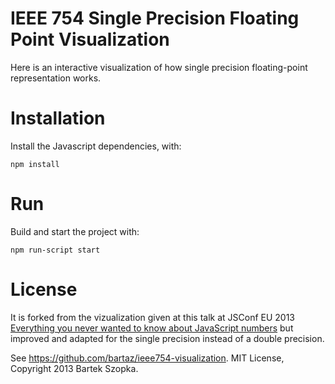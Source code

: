 # IEEE 754 Single Precision Floating Point Visualization

Here is an interactive visualization of how single precision floating-point representation works.

# Installation

Install the Javascript dependencies, with:

~~~
npm install
~~~

# Run

Build and start the project with:

~~~
npm run-script start
~~~

# License

It is forked from the vizualization given at this talk at JSConf EU 2013 [Everything you never wanted to know about JavaScript numbers](http://2013.jsconf.eu/speakers/bartek-szopka-everything-you-never-wanted-to-know-about-javascript-numbers-and-you-didnt-know-you-could-ask.html) but improved and adapted for the single precision instead of a double precision.

See https://github.com/bartaz/ieee754-visualization. MIT License, Copyright 2013 Bartek Szopka.
